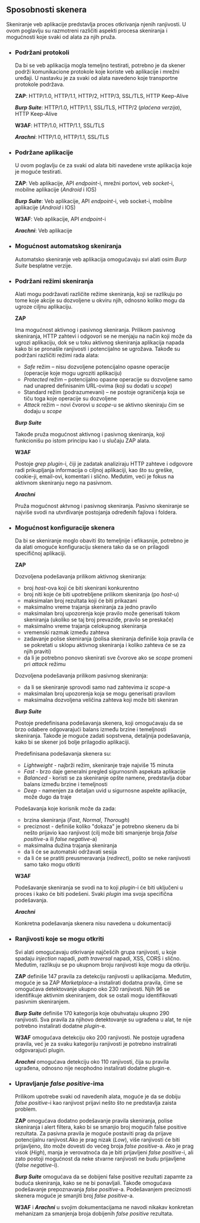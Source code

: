 ## Sposobnosti skenera

Skeniranje veb aplikacije predstavlja proces otkrivanja njenih ranjivosti. U ovom poglavlju su razmotreni različiti aspekti procesa skeniranja i mogućnosti koje svaki od alata za njih pruža.

- ### Podržani protokoli
    Da bi se veb aplikacija mogla temeljno testirati, potrebno je da skener podrži komunikacione protokole koje koriste veb aplikacije i mrežni uređaji. U nastavku je za svaki od alata navedeno koje transportne protokole podržava.

    **ZAP**: HTTP/1.0, HTTP/1.1, HTTP/2, HTTP/3, SSL/TLS, HTTP Keep-Alive

    ***Burp Suite***: HTTP/1.0, HTTP/1.1, SSL/TLS, HTTP/2 (*plaćena verzija*), HTTP Keep-Alive

    **W3AF**: HTTP/1.0, HTTP/1.1, SSL/TLS

    ***Arachni***: HTTP/1.0, HTTP/1.1, SSL/TLS

- ### Podržane aplikacije

    U ovom poglavlju će za svaki od alata biti navedene vrste aplikacija koje je moguće testirati. 
    
    **ZAP**: Veb aplikacije, API *endpoint*-i, mrežni portovi, veb *socket*-i, mobilne aplikacije (*Android* i IOS)

    ***Burp Suite***: Veb aplikacije, API *endpoint*-i, veb socket-i, mobilne aplikacije (*Android* i IOS)

    **W3AF**: Veb aplikacije, API *endpoint*-i 

    ***Arachni***: Veb aplikacije

- ### Mogućnost automatskog skeniranja
    Automatsko skeniranje veb aplikacija omogućavaju svi alati osim *Burp Suite* besplatne verzije.

- ### Podržani režimi skeniranja
    
    Alati mogu podržavati različite režime skeniranja, koji se razlikuju po tome koje akcije su dozvoljene u okviru njih, odnosno koliko mogu da ugroze ciljnu aplikaciju. 

    **ZAP**

    Ima mogućnost aktivnog i pasivnog skeniranja. Prilikom pasivnog skeniranja, HTTP zahtevi i odgovori se ne menjaju na način koji može da ugrozi aplikaciju, dok se u toku aktivnog skeniranja aplikacija napada kako bi se pronašle ranjivosti i potencijalno se ugrožava.
    Takođe su podržani različiti režimi rada alata:
    - *Safe* režim – nisu dozvoljene potencijalno opasne operacije (operacije koje mogu ugroziti aplikaciju)
    - *Protected* režim – potencijalno opasne operacije su dozvoljene samo nad unapred definisanim URL-ovima (koji su dodati u *scope*)
    -  Standard režim (podrazumevani) – ne postoje ograničenja koja se tiču toga koje operacije su dozvoljene
    -  *Attack* režim – novi čvorovi u *scope*-u se aktivno skeniraju čim se dodaju u *scope*

    ***Burp Suite***

    Takođe pruža mogućnost aktivnog i pasivnog skeniranja, koji funkcionišu po istom principu kao i u slučaju ZAP alata.

    **W3AF**
    
    Postoje *grep plugin*-i, čiji je zadatak analiziraju HTTP zahteve i odgovore radi prikupljanja informacija o ciljnoj aplikaciji, kao što su greške, cookie-ji, email-ovi, komentari i slično. Međutim, veći je fokus na aktivnom skeniranju nego na pasivnom. 

    ***Arachni***

    Pruža mogućnost aktvnog i pasivnog skeniranja. Pasivno skeniranje se najviše svodi na utvrđivanje postojanja određenih fajlova i foldera.

- ### Mogućnost konfiguracije skenera

    Da bi se skeniranje moglo obaviti što temeljnije i efikasnije, potrebno je da alati omoguće konfiguraciju skenera tako da se on prilagodi specifičnoj aplikaciji.

    **ZAP**

    Dozvoljena podešavanja prilikom aktivnog skeniranja:

    - broj *host*-ova koji će biti skenirani konkurentno
    - broj niti koje će biti upotrebljene prilikom skeniranja (po *host*-u)
    - maksimalan broj rezultata koji će biti prikazani
    - maksimalno vreme trajanja skeniranja za jedno pravilo
    - maksimalan broj upozorenja koje pravilo može generisati tokom skeniranja (ukoliko se taj broj prevaziđe, pravilo se preskače)
    - maksimalno vreme trajanja celokupnog skeniranja
    - vremenski razmak između zahteva
    - zadavanje polise skeniranja (polisa skeniranja definiše koja pravila će se pokretati u sklopu aktivnog skeniranja i koliko zahteva će se za njih praviti)
    - da li je potrebno ponovo skenirati sve čvorove ako se *scope* promeni pri *attack* režimu

    Dozvoljena podešavanja prilikom pasivnog skeniranja:

    - da li se skeniranje sprovodi samo nad zahtevima iz *scope*-a
    - maksimalan broj upozorenja koja se mogu generisati pravilom
    - maksimalna dozvoljena veličina zahteva koji može biti skeniran

    ***Burp Suite***

    Postoje predefinisana podešavanja skenera, koji omogućavaju da se brzo odabere odgovarajući balans između brzine i temeljnosti skeniranja. Takođe je moguće zadati sopstvena, detaljnija podešavanja, kako bi se skener još bolje prilagodio aplikaciji.

    Predefinisana podešavanja skenera su:
    
    - *Lightweight* - najbrži režim, skeniranje traje najviše 15 minuta
    - *Fast* - brzo daje generalni pregled sigurnosnih aspekata aplikacije 
    - *Balanced* - koristi se za skeniranje opšte namene, predstavlja dobar balans između brzine i temeljnosti
    - *Deep* - namenjen za detaljan uvid u sigurnosne aspekte aplikacije, može dugo da traje

    Podešavanja koje korisnik može da zada:

    - brzina skeniranja (*Fast*, *Normal*, *Thorough*)
    - preciznost - definiše koliko "dokaza" je potrebno skeneru da bi nešto prijavio kao ranjivost (cilj može biti smanjenje broja *false positive*-a ili *false negative*-a)
    - maksimalna dužina trajanja skeniranja
    - da li će se automatski održavati sesija
    - da li će se pratiti preusmeravanja (*redirect*), pošto se neke ranjivosti samo tako mogu otkriti

    **W3AF**

    Podešavanje skeniranja se svodi na to koji *plugin*-i će biti uključeni u proces i kako će biti podešeni. Svaki *plugin* ima svoja specifična podešavanja.

    ***Arachni***
    
    Konkretna podešavanja skenera nisu navedena u dokumentaciji


- ### Ranjivosti koje se mogu otkriti ###
    Svi alati omogućavaju otkrivanje najčešćih grupa ranjivosti, u koje spadaju *injection* napadi, *path traversal* napadi, XSS, CORS i slično. Međutim, razlikuju se po ukupnom broju ranjivosti koje mogu da otkriju.

    **ZAP** definiše 147 pravila za detekciju ranjivosti u aplikacijama. Međutim, moguće je sa ZAP *Marketplace*-a instalirati dodatna pravila, čime se omogućava detektovanje ukupno oko 230 ranjivosti. Njih 96 se identifikuje aktivnim skeniranjem, dok se ostali mogu identifikovati pasivnim skeniranjem. 
    
    ***Burp Suite*** definiše 170 kategorija koje obuhvataju ukupno 290 ranjivosti. Sva pravila za njihovo detektovanje su ugrađena u alat, te nije potrebno instalirati dodatne *plugin*-e.

    **W3AF** omogućava detekciju oko 200 ranjivosti. Ne postoje ugrađena pravila, već je za svaku kategoriju ranjivosti je potrebno instralirati odgovarajući plugin.
    
    ***Arachni*** omogućava detekciju oko 110 ranjivosti, čija su pravila ugrađena, odnosno nije neophodno instalirati dodatne plugin-e.

- ### Upravljanje *false positive*-ima ###

    Prilikom upotrebe svaki od navedenih alata, moguće je da se dobiju *false positive*-i kao ranjivost prijavi nešto što ne predstavlja zaista problem.

    **ZAP** omogućava dodatno podešavanje pravila skeniranja, polise skeniranja i alert filtera, kako bi se smanjio broj mogućih false positive rezultata. Za pasivna pravila je moguće postaviti prag da prijave potencijalnu ranjivost.Ako je prag nizak (*Low*), više ranjivosti će biti prijavljeno, što može dovesti do većeg broja *false positive*-a. Ako je prag visok (*High*), manja je verovatnoća da je biti prijavljeni *false positive*-i, ali zato postoji mogućnost da neke stvarne ranjivosti ne budu prijavljene (*false negative*-i).

    ***Burp Suite*** omogućava da se dobijeni false positive rezultati zapamte za buduća skeniranja, kako se ne bi ponavljali. Takođe omogućava podešavanje prepoznavanja *false positive*-a. Podešavanjem preciznosti skenera moguće je smanjiti broj *false positive*-a.

    **W3AF** i ***Arachni*** u svojim dokumentacijama ne navodi nikakav konkretan mehanizam za smanjenja broja dobijenih *false positive* rezultata.
